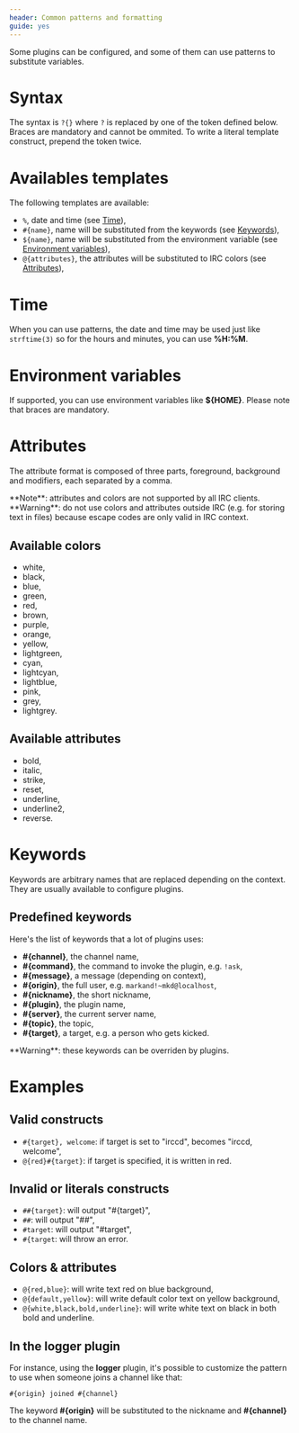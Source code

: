 ```yaml
---
header: Common patterns and formatting
guide: yes
---
```


Some plugins can be configured, and some of them can use patterns to substitute variables.

# Syntax

The syntax is `?{}` where `?` is replaced by one of the token defined below. Braces are mandatory and cannot be ommited.
To write a literal template construct, prepend the token twice.

# Availables templates

The following templates are available:

  - `%`, date and time (see [Time](#time)),
  - `#{name}`, name will be substituted from the keywords (see [Keywords](#keywords)),
  - `${name}`, name will be substituted from the environment variable (see [Environment variables](#environment-variables)),
  - `@{attributes}`, the attributes will be substituted to IRC colors (see [Attributes](#attributes)),

# Time

When you can use patterns, the date and time may be used just like `strftime(3)` so for the hours and minutes,
you can use **%H:%M**.

# Environment variables

If supported, you can use environment variables like **${HOME}**. Please note that braces are mandatory.

# Attributes

The attribute format is composed of three parts, foreground, background and modifiers, each separated by a comma.

<div class="alert alert-info" role="alert">
**Note**: attributes and colors are not supported by all IRC clients.
</div>

<div class="alert alert-warning" role="alert">
**Warning**: do not use colors and attributes outside IRC (e.g. for storing text in files) because escape codes are
only valid in IRC context.
</div>

## Available colors

  - white,
  - black,
  - blue,
  - green,
  - red,
  - brown,
  - purple,
  - orange,
  - yellow,
  - lightgreen,
  - cyan,
  - lightcyan,
  - lightblue,
  - pink,
  - grey,
  - lightgrey.

## Available attributes

  - bold,
  - italic,
  - strike,
  - reset,
  - underline,
  - underline2,
  - reverse.

# Keywords

Keywords are arbitrary names that are replaced depending on the context. They are usually available to configure
plugins.

## Predefined keywords

Here's the list of keywords that a lot of plugins uses:

  - **#{channel}**, the channel name,
  - **#{command}**, the command to invoke the plugin, e.g. `!ask`,
  - **#{message}**, a message (depending on context),
  - **#{origin}**, the full user, e.g. `markand!~mkd@localhost`,
  - **#{nickname}**, the short nickname,
  - **#{plugin}**, the plugin name,
  - **#{server}**, the current server name,
  - **#{topic}**, the topic,
  - **#{target}**, a target, e.g. a person who gets kicked.

<div class="alert alert-info" role="alert">
**Warning**: these keywords can be overriden by plugins.
</div>

# Examples

## Valid constructs

  - `#{target}, welcome`: if target is set to "irccd", becomes "irccd, welcome",
  - `@{red}#{target}`: if target is specified, it is written in red.

## Invalid or literals constructs

  - `##{target}`: will output "#{target}",
  - `##`: will output "##",
  - `#target`: will output "#target",
  - `#{target`: will throw an error.

## Colors & attributes

  - `@{red,blue}`: will write text red on blue background,
  - `@{default,yellow}`: will write default color text on yellow background,
  - `@{white,black,bold,underline}`: will write white text on black in both bold and underline.

## In the logger plugin

For instance, using the **logger** plugin, it's possible to customize the pattern to use when someone joins a channel
like that:

````nohighlight
#{origin} joined #{channel}
````

The keyword **#{origin}** will be substituted to the nickname and **#{channel}** to the channel name.

